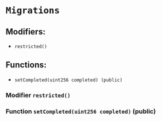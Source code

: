 # `Migrations`

## Modifiers:

- `restricted()`

## Functions:

- `setCompleted(uint256 completed) (public)`

### Modifier `restricted()`

### Function `setCompleted(uint256 completed)` (public)
